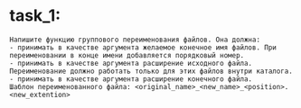 # task_1:
    Напишите функцию группового переименования файлов. Она должна:
    - принимать в качестве аргумента желаемое конечное имя файлов. При переименовании в конце имени добавляется порядковый номер.
    - принимать в качестве аргумента расширение исходного файла. Переименование должно работать только для этих файлов внутри каталога.
    - принимать в качестве аргумента расширение конечного файла.
    Шаблон переименованного файла: <original_name>_<new_name>_<position>.<new_extention>
